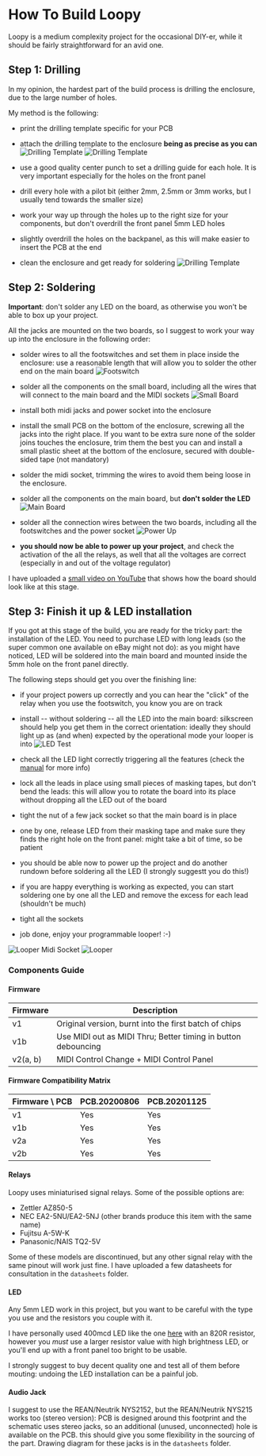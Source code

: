 # How To Build Loopy

Loopy is a medium complexity project for the occasional DIY-er, while it should be fairly straightforward for an avid one.

##  Step 1: Drilling

In my opinion, the hardest part of the build process is drilling the enclosure, due to the large number of holes.

My method is the following:
- print the drilling template specific for your PCB
- attach the drilling template to the enclosure **being as precise as you can**   ![Drilling Template](./img/DSCF1447.jpg "Drilling Template") ![Drilling Template](./img/DSCF1448.jpg "Drilling Template")

- use a good quality center punch to set a drilling guide for each hole. It is very important especially for the holes on the front panel
- drill every hole with a pilot bit (either 2mm, 2.5mm or 3mm works, but I usually tend towards the smaller size)
- work your way up through the holes up to the right size for your components, but don't overdrill the front panel 5mm LED holes
- slightly overdrill the holes on the backpanel, as this will make easier to insert the PCB at the end
- clean the enclosure and get ready for soldering ![Drilling Template](./img/DSCF1489.jpg "Drilling Template")

## Step 2: Soldering

**Important**: don't solder any LED on the board, as otherwise you won't be able to box up your project.

All the jacks are mounted on the two boards, so I suggest to work your way up into the enclosure in the following order:
- solder wires to all the footswitches and set them in place inside the enclosure: use a reasonable length that will allow you to solder the other end on the main board
![Footswitch](./img/DSCF1497.jpg "Footswitch")

- solder all the components on the small board, including all the wires that will connect to the main board and the MIDI sockets
![Small Board](./img/DSCF1518.jpg "Small Board")
- install both midi jacks and power socket into the enclosure
- install the small PCB on the bottom of the enclosure, screwing all the jacks into the right place. If you want to be extra sure none of the solder joins touches the enclosure, trim them the best you can and install a small plastic sheet at the bottom of the enclosure, secured with double-sided tape (not mandatory)
- solder the midi socket, trimming the wires to avoid them being loose in the enclosure.
- solder all the components on the main board, but **don't solder the LED**
![Main Board](./img/DSCF1528.jpg "Main Board")

- solder all the connection wires between the two boards, including all the footswitches and the power socket
![Power Up](./img/DSCF1531.jpg "Power Up")

- **you should now be able to power up your project**, and check the activation of the all the relays, as well that all the voltages are correct (especially in and out of the voltage regulator)

I have uploaded a [small video on YouTube](https://www.youtube.com/watch?v=tt-ZAocfp6Q) that shows how the board should look like at this stage.

## Step 3: Finish it up & LED installation

If you got at this stage of the build, you are ready for the tricky part: the installation of the LED.
You need to purchase LED with long leads (so the super common one available on eBay might not do): as you might have noticed, LED will be soldered into the main board and mounted inside the 5mm hole on the front panel directly.

The following steps should get you over the finishing line:
- if your project powers up correctly and you can hear the "click" of the relay when you use the footswitch, you know you are on track
- install -- without soldering -- all the LED into the main board: silkscreen should help you get them in the correct orientation: ideally they should light up as (and when) expected by the operational mode your looper is into
![LED Test](./img/DSCF1532.jpg "LED Test")

- check all the LED light correctly triggering all the features (check the [manual](./manual.md) for more info)
- lock all the leads in place using small pieces of masking tapes, but don't bend the leads: this will allow you to rotate the board into its place without dropping all the LED out of the board
- tight the nut of a few jack socket so that the main board is in place
- one by one, release LED from their masking tape and make sure they finds the right hole on the front panel: might take a bit of time, so be patient
- you should be able now to power up the project and do another rundown before soldering all the LED (I strongly suggestt you do this!)
- if you are happy everything is working as expected, you can start soldering one by one all the LED and remove the excess for each lead (shouldn't be much)
- tight all the sockets
- job done, enjoy your programmable looper! :-)

![Looper Midi Socket](./img/DSCF1541.jpg "Looper Midi Socket")
![Looper](./img/DSCF1542.jpg "Looper")


### Components Guide

#### Firmware 

| Firmware | Description |
| --- | --- |
| v1 | Original version, burnt into the first batch of chips |
| v1b | Use MIDI out as MIDI Thru; Better timing in button debouncing |
| v2(a, b) | MIDI Control Change + MIDI Control Panel |

#### Firmware Compatibility Matrix

| Firmware \ PCB  | PCB.20200806 | PCB.20201125 |
| --- | --- | --- |
| v1 | Yes | Yes |
| v1b | Yes | Yes |
| v2a | Yes | Yes |
| v2b | Yes | Yes |

#### Relays

Loopy uses miniaturised signal relays. Some of the possible options are:

- Zettler AZ850-5
- NEC EA2-5NU/EA2-5NJ (other brands produce this item with the same name)
- Fujitsu A-5W-K
- Panasonic/NAIS TQ2-5V

Some of these models are discontinued, but any other signal relay with the same pinout will work just fine. I have uploaded a few datasheets for consultation in the `datasheets` folder.

#### LED

Any 5mm LED work in this project, but you want to be careful with the type you use and the resistors you couple with it. 

I have personally used 400mcd LED like the one [here](https://www.switchelectronics.co.uk/blue-5mm-led-diffused-400mcd-30) with an 820R resistor, however you *must* use a larger resistor value with high brightness LED, or you'll end up with a front panel too bright to be usable.

I strongly suggest to buy decent quality one and test all of them before mouting: undoing the LED installation can be a painful job.

#### Audio Jack

I suggest to use the REAN/Neutrik NYS2152, but the REAN/Neutrik NYS215 works too (stereo version): PCB is designed around this footprint and the schematic uses stereo jacks, so an additional (unused, unconnected) hole is available on the PCB. this should give you some flexibility in the sourcing of the part.
Drawing diagram for these jacks is in the `datasheets` folder.
